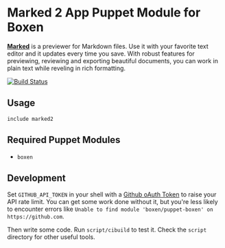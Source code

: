 # Marked 2 App Puppet Module for Boxen

**[Marked](http://marked2app.com/)** is a previewer for Markdown files. Use it with your favorite text editor and it updates every time you save. With robust features for previewing, reviewing and exporting beautiful documents, you can work in plain text while reveling in rich formatting.


[![Build Status](https://travis-ci.org/tarebyte/puppet-marked2.svg?branch=master)](https://travis-ci.org/tarebyte/puppet-marked2)

## Usage

```puppet
include marked2
```

## Required Puppet Modules

* `boxen`

## Development

Set `GITHUB_API_TOKEN` in your shell with a [Github oAuth Token](https://help.github.com/articles/creating-an-oauth-token-for-command-line-use) to raise your API rate limit. You can get some work done without it, but you're less likely to encounter errors like `Unable to find module 'boxen/puppet-boxen' on https://github.com`.

Then write some code. Run `script/cibuild` to test it. Check the `script`
directory for other useful tools.

